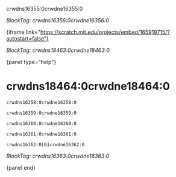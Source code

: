 crwdns16355:0crwdne16355:0

*BlockTag: crwdns16356:0crwdne16356:0*

{iframe link="https://scratch.mit.edu/projects/embed/165919715/?autostart=false"}

*BlockTag: crwdns18463:0crwdne18463:0*

{panel type="help"}

# crwdns18464:0crwdne18464:0

<pre><code class="scratch:split:random">crwdns16358:0crwdne16358:0
</code></pre>

<pre><code class="scratch:split:random">crwdns16359:0crwdne16359:0
</code></pre>

<pre><code class="scratch:split:random">crwdns16360:0crwdne16360:0
</code></pre>

<pre><code class="scratch:split:random">crwdns16361:0crwdne16361:0
</code></pre>

<pre><code class="scratch:split:random">crwdns16362:0[0]crwdne16362:0
</code></pre>

*BlockTag: crwdns16363:0crwdne16363:0*

{panel end}